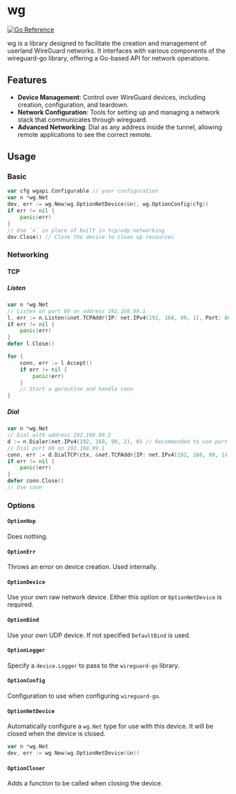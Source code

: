 # wg

[![Go Reference](https://pkg.go.dev/badge/github.com/point-c/wg@v0.0.1.svg)](https://pkg.go.dev/github.com/point-c/wg@v0.0.1)

wg is a library designed to facilitate the creation and management of userland WireGuard networks. It interfaces with various components of the wireguard-go library, offering a Go-based API for network operations.

## Features
- **Device Management**: Control over WireGuard devices, including creation, configuration, and teardown.
- **Network Configuration**: Tools for setting up and managing a network stack that communicates through wireguard.
- **Advanced Networking**: Dial as any address inside the tunnel, allowing remote applications to see the correct remote.

## Usage

### Basic

```go
var cfg wgapi.Configurable // your configuration
var n *wg.Net
dev, err := wg.New(wg.OptionNetDevice(&n), wg.OptionConfig(cfg))
if err != nil {
	panic(err)
}
// Use `n` in place of built in tcp/udp networking
dev.Close() // Close the device to clean up resources
```

### Networking

#### TCP

##### Listen

```go
var n *wg.Net
// Listen on port 80 on address 192.168.99.1
l, err := n.Listen(&net.TCPAddr{IP: net.IPv4(192, 168, 99, 1), Port: 80})
if err != nil {
    panic(err)
}
defer l.Close()

for {
    conn, err := l.Accept()
    if err != nil {
        panic(err)
    }
    // Start a goroutine and handle conn
}
```

##### Dial

```go
var n *wg.Net
// Dial with address 192.168.99.2
d := n.Dialer(net.IPv4(192, 168, 99, 2), 0) // Recommended to use port 0, since that will dial with a random open port.
// Dial port 80 on 192.168.99.1
conn, err := d.DialTCP(ctx, &net.TCPAddr{IP: net.IPv4(192, 168, 99, 1), Port: 80})
if err != nil {
    panic(err)
}
defer conn.Close()
// Use conn
```

### Options

#### `OptionNop`

Does nothing.

#### `OptionErr`

Throws an error on device creation. Used internally.

#### `OptionDevice`

Use your own raw network device.
Either this option or `OptionNetDevice` is required.

#### `OptionBind`

Use your own UDP device.
If not specified `DefaultBind` is used.

#### `OptionLogger`

Specify a `device.Logger` to pass to the `wireguard-go` library.

#### `OptionConfig`

Configuration to use when configuring `wireguard-go`.

#### `OptionNetDevice`

Automatically configure a `wg.Net` type for use with this device.
It will be closed when the device is closed.

```go
var n *wg.Net
dev, err := wg.New(wg.OptionNetDevice(&n))
```

#### `OptionCloser`

Adds a function to be called when closing the device.